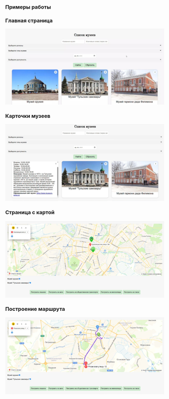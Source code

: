 ### Примеры работы

### Главная страница
![Главная страница](images/main-page.jpg)

### Карточки музеев
![Карточки музеев](images/museum-cards.jpg)

### Страница с картой
![Страница с картой](images/map-page.jpg)

### Построение маршрута
![Маршрут](images/builded-route.jpg)
